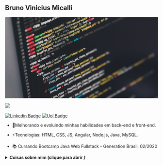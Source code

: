 ## Bruno Vinicius Micalli
![Bem-vindo](/img.jpg?raw=true)

<img src="https://github.githubassets.com/images/mona-whisper.gif">

[![Linkedin Badge](https://img.shields.io/badge/-BrunoMicalli-blue?style=flat-square&logo=Linkedin&logoColor=white&link=https://www.linkedin.com/in/brunomicalli/)](https://www.linkedin.com/in/brunomicalli/)
[![Uol Badge](https://img.shields.io/badge/-bruno.micalli@uol.com.br-c14438?style=flat-square&logo=Mail.Ru&logoColor=white&link=mailto:bruno.micalli@uol.com.br)](mailto:bruno.micalli@uol.com.br)

- 🌱Melhorando e evoluindo minhas habilidades em back-end e front-end.

- ⚡Tecnologias: HTML, CSS, JS, Angular, Node.js, Java, MySQL.

- 📚 Cursando Bootcamp Java Web Fullstack - Generation Brasil, 02/2020

<details>
 <summary> <b> Coisas sobre mim <!b> (clique para abrir <i/>) </summary>
  
  ![Bruno Micalli GitHub stats](https://github-readme-stats.vercel.app/api?username=Micalli&show_icons=true&theme=merko)
  
  [![Top Langs](https://github-readme-stats.vercel.app/api/top-langs/?username=Micalli&layout=compact)](https://github.com/anuraghazra/github-readme-stats)
  <br>
  
  </details>

 
